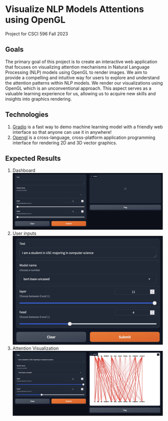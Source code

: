 # Visualize NLP Models Attentions using OpenGL
Project for CSCI 596 Fall 2023

## Goals
The primary goal of this project is to create an interactive web application that focuses on visualizing attention mechanisms in Natural Language Processing (NLP) models using OpenGL to render images. We aim to provide a compelling and intuitive way for users to explore and understand the attention patterns within NLP models. We render our visualizations using OpenGL which is an unconventional approach. This aspect serves as a valuable learning experience for us, allowing us to acquire new skills and insights into graphics rendering.


## Technologies 
1. [Gradio](https://www.gradio.app/) is a fast way to demo machine learning model with a friendly web interface so that anyone can use it in anywhere!
2. [Opengl](https://www.opengl.org/) is a cross-language, cross-platform application programming interface for rendering 2D and 3D vector graphics. 

## Expected Results
1. Dashboard
![dashboard](/resource/dashboard.jpg)
2. User inputs
![inputs](/resource/inputs.jpg)
3. Attention Visualization
![output](/resource/output.jpg)
